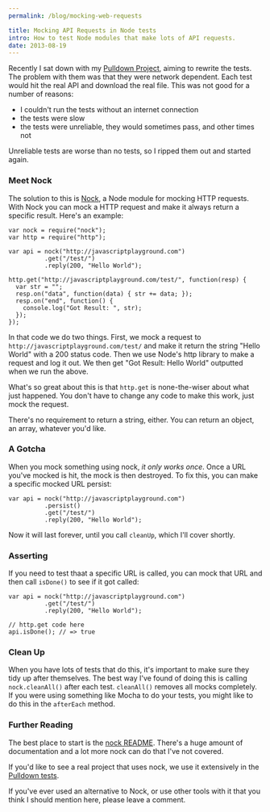 ```yaml
---
permalink: /blog/mocking-web-requests

title: Mocking API Requests in Node tests
intro: How to test Node modules that make lots of API requests.
date: 2013-08-19
---
```


Recently I sat down with my [Pulldown Project](https://github.com/jackfranklin/pulldown), aiming to rewrite the tests. The problem with them was that they were network dependent. Each test would hit the real API and download the real file. This was not good for a number of reasons:

* I couldn't run the tests without an internet connection
* the tests were slow
* the tests were unreliable, they would sometimes pass, and other times not

Unreliable tests are worse than no tests, so I ripped them out and started again.

### Meet Nock

The solution to this is [Nock](https://github.com/flatiron/nock), a Node module for mocking HTTP requests. With Nock you can mock a HTTP request and make it always return a specific result. Here's an example:

    var nock = require("nock");
    var http = require("http");

    var api = nock("http://javascriptplayground.com")
              .get("/test/")
              .reply(200, "Hello World");

    http.get("http://javascriptplayground.com/test/", function(resp) {
      var str = "";
      resp.on("data", function(data) { str += data; });
      resp.on("end", function() {
        console.log("Got Result: ", str);
      });
    });

In that code we do two things. First, we mock a request to `http://javascriptplayground.com/test/` and make it return the string "Hello World" with a 200 status code. Then we use Node's http library to make a request and log it out. We then get "Got Result: Hello World" outputted when we run the above.

What's so great about this is that `http.get` is none-the-wiser about what just happened. You don't have to change any code to make this work, just mock the request.

There's no requirement to return a string, either. You can return an object, an array, whatever you'd like.

### A Gotcha

When you mock something using nock, _it only works once_. Once a URL you've mocked is hit, the mock is then destroyed. To fix this, you can make a specific mocked URL persist:

    var api = nock("http://javascriptplayground.com")
              .persist()
              .get("/test/")
              .reply(200, "Hello World");

Now it will last forever, until you call `cleanUp`, which I'll cover shortly.

### Asserting

If you need to test thaat a specific URL is called, you can mock that URL and then call `isDone()` to see if it got called:

    var api = nock("http://javascriptplayground.com")
              .get("/test/")
              .reply(200, "Hello World");

    // http.get code here
    api.isDone(); // => true

### Clean Up

When you have lots of tests that do this, it's important to make sure they tidy up after themselves. The best way I've found of doing this is calling `nock.cleanAll()` after each test. `cleanAll()` removes all mocks completely. If you were using something like Mocha to do your tests, you might like to do this in the `afterEach` method.

### Further Reading

The best place to start is the [nock README](https://github.com/flatiron/nock). There's a huge amount of documentation and a lot more nock can do that I've not covered.

If you'd like to see a real project that uses nock, we use it extensively in the [Pulldown tests](https://github.com/jackfranklin/pulldown/tree/master/test).

If you've ever used an alternative to Nock, or use other tools with it that you think I should mention here, please leave a comment.
